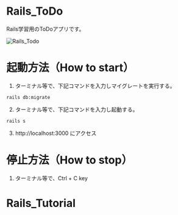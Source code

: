 # Rails_ToDo
Rails学習用のToDoアプリです。

![Rails_Todo](images/rails_todo.png)

# 起動方法（How to start）

1. ターミナル等で、下記コマンドを入力しマイグレートを実行する。
```
rails db:migrate
```
2. ターミナル等で、下記コマンドを入力し起動する。
```
rails s
```
3. http://localhost:3000 にアクセス
# 停止方法（How to stop）
1. ターミナル等で、Ctrl + C key
# Rails_Tutorial
